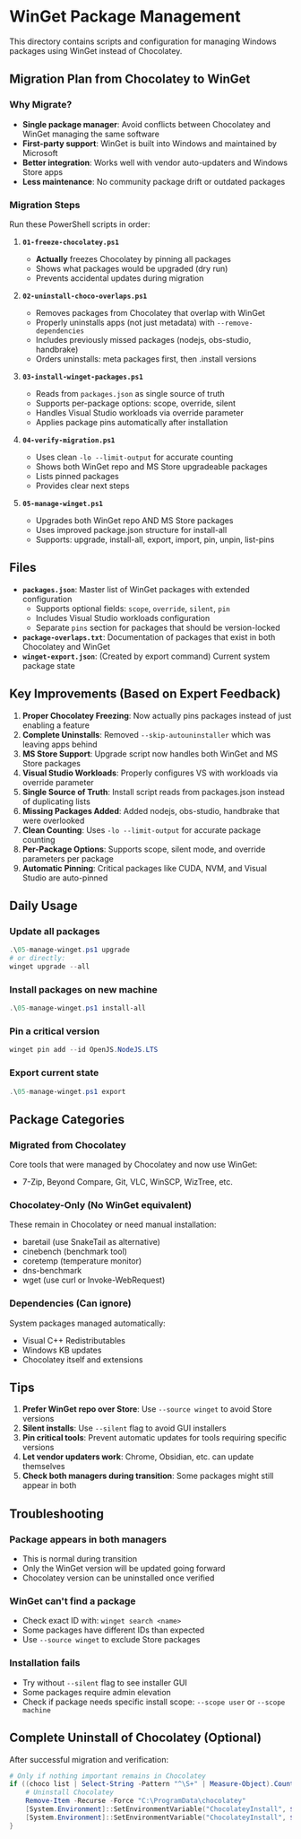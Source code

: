 # WinGet Package Management

This directory contains scripts and configuration for managing Windows packages using WinGet instead of Chocolatey.

## Migration Plan from Chocolatey to WinGet

### Why Migrate?
- **Single package manager**: Avoid conflicts between Chocolatey and WinGet managing the same software
- **First-party support**: WinGet is built into Windows and maintained by Microsoft
- **Better integration**: Works well with vendor auto-updaters and Windows Store apps
- **Less maintenance**: No community package drift or outdated packages

### Migration Steps

Run these PowerShell scripts in order:

1. **`01-freeze-chocolatey.ps1`**
   - **Actually** freezes Chocolatey by pinning all packages
   - Shows what packages would be upgraded (dry run)
   - Prevents accidental updates during migration

2. **`02-uninstall-choco-overlaps.ps1`**
   - Removes packages from Chocolatey that overlap with WinGet
   - Properly uninstalls apps (not just metadata) with `--remove-dependencies`
   - Includes previously missed packages (nodejs, obs-studio, handbrake)
   - Orders uninstalls: meta packages first, then .install versions

3. **`03-install-winget-packages.ps1`**
   - Reads from `packages.json` as single source of truth
   - Supports per-package options: scope, override, silent
   - Handles Visual Studio workloads via override parameter
   - Applies package pins automatically after installation

4. **`04-verify-migration.ps1`**
   - Uses clean `-lo --limit-output` for accurate counting
   - Shows both WinGet repo and MS Store upgradeable packages
   - Lists pinned packages
   - Provides clear next steps

5. **`05-manage-winget.ps1`**
   - Upgrades both WinGet repo AND MS Store packages
   - Uses improved package.json structure for install-all
   - Supports: upgrade, install-all, export, import, pin, unpin, list-pins

## Files

- **`packages.json`**: Master list of WinGet packages with extended configuration
  - Supports optional fields: `scope`, `override`, `silent`, `pin`
  - Includes Visual Studio workloads configuration
  - Separate `pins` section for packages that should be version-locked
- **`package-overlaps.txt`**: Documentation of packages that exist in both Chocolatey and WinGet
- **`winget-export.json`**: (Created by export command) Current system package state

## Key Improvements (Based on Expert Feedback)

1. **Proper Chocolatey Freezing**: Now actually pins packages instead of just enabling a feature
2. **Complete Uninstalls**: Removed `--skip-autouninstaller` which was leaving apps behind
3. **MS Store Support**: Upgrade script now handles both WinGet and MS Store packages
4. **Visual Studio Workloads**: Properly configures VS with workloads via override parameter
5. **Single Source of Truth**: Install script reads from packages.json instead of duplicating lists
6. **Missing Packages Added**: Added nodejs, obs-studio, handbrake that were overlooked
7. **Clean Counting**: Uses `-lo --limit-output` for accurate package counting
8. **Per-Package Options**: Supports scope, silent mode, and override parameters per package
9. **Automatic Pinning**: Critical packages like CUDA, NVM, and Visual Studio are auto-pinned

## Daily Usage

### Update all packages
```powershell
.\05-manage-winget.ps1 upgrade
# or directly:
winget upgrade --all
```

### Install packages on new machine
```powershell
.\05-manage-winget.ps1 install-all
```

### Pin a critical version
```powershell
winget pin add --id OpenJS.NodeJS.LTS
```

### Export current state
```powershell
.\05-manage-winget.ps1 export
```

## Package Categories

### Migrated from Chocolatey
Core tools that were managed by Chocolatey and now use WinGet:
- 7-Zip, Beyond Compare, Git, VLC, WinSCP, WizTree, etc.

### Chocolatey-Only (No WinGet equivalent)
These remain in Chocolatey or need manual installation:
- baretail (use SnakeTail as alternative)
- cinebench (benchmark tool)
- coretemp (temperature monitor)
- dns-benchmark
- wget (use curl or Invoke-WebRequest)

### Dependencies (Can ignore)
System packages managed automatically:
- Visual C++ Redistributables
- Windows KB updates
- Chocolatey itself and extensions

## Tips

1. **Prefer WinGet repo over Store**: Use `--source winget` to avoid Store versions
2. **Silent installs**: Use `--silent` flag to avoid GUI installers
3. **Pin critical tools**: Prevent automatic updates for tools requiring specific versions
4. **Let vendor updaters work**: Chrome, Obsidian, etc. can update themselves
5. **Check both managers during transition**: Some packages might still appear in both

## Troubleshooting

### Package appears in both managers
- This is normal during transition
- Only the WinGet version will be updated going forward
- Chocolatey version can be uninstalled once verified

### WinGet can't find a package
- Check exact ID with: `winget search <name>`
- Some packages have different IDs than expected
- Use `--source winget` to exclude Store packages

### Installation fails
- Try without `--silent` flag to see installer GUI
- Some packages require admin elevation
- Check if package needs specific install scope: `--scope user` or `--scope machine`

## Complete Uninstall of Chocolatey (Optional)

After successful migration and verification:

```powershell
# Only if nothing important remains in Chocolatey
if ((choco list | Select-String -Pattern "^\S+" | Measure-Object).Count -le 10) {
    # Uninstall Chocolatey
    Remove-Item -Recurse -Force "C:\ProgramData\chocolatey"
    [System.Environment]::SetEnvironmentVariable("ChocolateyInstall", $null, "Machine")
    [System.Environment]::SetEnvironmentVariable("ChocolateyInstall", $null, "User")
}
```